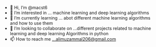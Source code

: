 - 👋 Hi, I’m @macst6
- 👀 I’m interested in ... machine learning and deep learning algorithms
- 🌱 I’m currently learning ... abot different machine learning algorithms and how to use them
- 💞️ I’m looking to collaborate on ...different projects related to machine learning and deep learning Algorithms in python
- 📫 How to reach me ...alimuzammal206@gmail.com

<!---
macst6/macst6 is a ✨ special ✨ repository because its `README.md` (this file) appears on your GitHub profile.
You can click the Preview link to take a look at your changes.
--->
